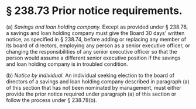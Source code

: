 # § 238.73   Prior notice requirements.

(a) *Savings and loan holding company.* Except as provided under § 238.78, a savings and loan holding company must give the Board 30 days' written notice, as specified in § 238.74, before adding or replacing any member of its board of directors, employing any person as a senior executive officer, or changing the responsibilities of any senior executive officer so that the person would assume a different senior executive position if the savings and loan holding company is in troubled condition.


(b) *Notice by individual.* An individual seeking election to the board of directors of a savings and loan holding company described in paragraph (a) of this section that has not been nominated by management, must either provide the prior notice required under paragraph (a) of this section or follow the process under § 238.78(b).




